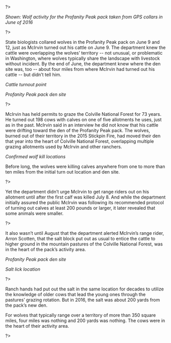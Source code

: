 <?
</div></section>
<section class="mountain">
  <canvas class="mountain-gl"></canvas>
  <div class="constrained">
    <div class="chunk spacer stage" data-stage="intro"></div>
    <div class="chunk stage" data-stage="heatmap">
?>

*Shown: Wolf activity for the Profanity Peak pack taken from GPS collars in June of 2016*

<?
    </div>
    <div class="chunk">
?>

<div class="stage" data-stage="turnout"></div>

State biologists collared wolves in the Profanity Peak pack on June 9 and 12, just as McIrvin turned out his cattle on June 9. The department knew the cattle were overlapping the wolves’ territory -- not unusual, or problematic in Washington, where wolves typically share the landscape with livestock without incident. By the end of June, the department knew where the den site was, too -- about four miles from where McIrvin had turned out his cattle -- but didn’t tell him.


*<span class="placeholder" style="background: purple"></span> Cattle turnout point*

*<span class="placeholder" style="background: yellow"></span> Profanity Peak pack den site*

<?
    </div>
    <div class="chunk">
?>

<div class="stage" data-stage="kills"></div>

McIrvin has held permits to graze the Colville National Forest for 73 years. He turned out 198 cows with calves on one of five allotments he uses, just as in the past. McIrvin said in an interview he did not know that his cattle were drifting toward the den of the Profanity Peak pack. The wolves, burned out of their territory in the 2015 Stickpin Fire, had moved their den that year into the heart of Colville National Forest, overlapping multiple grazing allotments used by McIrvin and other ranchers.

*<span class="placeholder" style="background: red"></span> Confirmed wolf kill locations*

Before long, the wolves were killing calves anywhere from one to more than ten miles from the initial turn out location and den site.

<?
    </div>
    <div class="chunk">
?>


Yet the department didn’t urge McIrvin to get range riders out on his allotment until after the first calf was killed July 8. And while the department initially assured the public McIrvin was following its recommended protocol of turning out calves at least 200 pounds or larger, it later revealed that some animals were smaller.

<?
    </div>
    <div class="chunk">
?>

<div class="stage" data-stage="salt"></div>

It also wasn’t until August that the department alerted McIrvin’s range rider, Arron Scotten, that the salt block put out as usual to entice the cattle to higher ground in the mountain pastures of the Colville National Forest, was in the heart of the pack’s activity area.

*<span class="placeholder" style="background: yellow"></span> Profanity Peak pack den site*

*<span class="placeholder" style="background: pink"></span> Salt lick location*

<?
    </div>
    <div class="chunk">
?>

Ranch hands had put out the salt in the same location for decades to utilize the knowledge of older cows that lead the young ones through the pastures’ grazing rotation. But in 2016, the salt was about 200 yards from the pack’s new den.

For wolves that typically range over a territory of more than 350 square miles, four miles was nothing and 200 yards was nothing. The cows were in the heart of their activity area.

<?
    </div>
    <div class="chunk spacer stage" data-stage="outro"></div>

  </div> <!-- constrained -->
</section>
<section class="whiteout">
  <div class="constrained">
?>